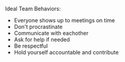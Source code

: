 Ideal Team Behaviors:
- Everyone shows up to meetings on time
- Don't procrastinate
- Communicate with eachother
- Ask for help if needed
- Be respectful
- Hold yourself accountable and contribute